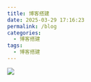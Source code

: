```yaml
---
title: 博客搭建
date: 2025-03-29 17:16:23
permalink: /blog
categories:
  - 博客搭建
tags:
  - 博客搭建
---
```



![](https://img.onedayxyy.cn/images/image-20250329091829.jpg)